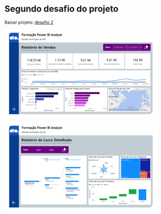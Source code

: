 # Segundo desafio do projeto
Baixar projeto: [desafio 2](2%20desafio%20de%20projeto.pbix)

![Primeira Página](img/pagina_1.jpg)

![Segunda Página](img/pagina_2.jpg)
